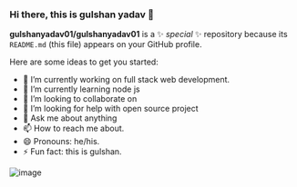 ### Hi there, this is gulshan yadav 👋

**gulshanyadav01/gulshanyadav01** is a ✨ _special_ ✨ repository because its `README.md` (this file) appears on your GitHub profile.

Here are some ideas to get you started:

- 🔭 I’m currently working on full stack web development.
- 🌱 I’m currently learning node js 
- 👯 I’m looking to collaborate on 
- 🤔 I’m looking for help with open source project
- 💬 Ask me about anything 
- 📫 How to reach me about.
- 😄 Pronouns: he/his.
- ⚡ Fun fact: this is gulshan.
<img src = "https://i.picsum.photos/id/958/200/300.jpg?hmac=oCwv3AFzS5VqZv3nvDJ3H5RzcDH2OiL2g-GGwWL5fsI" alt = "image">


